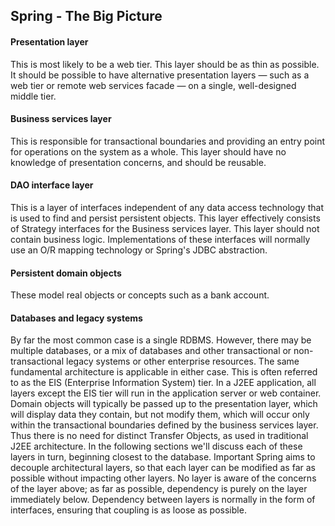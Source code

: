 ## Spring - The Big Picture

#### Presentation layer

This is most likely to be a web tier. 
This layer should be as thin as possible. 
It should be possible to have alternative presentation layers — such as a web tier or remote web services facade
— on a single, well-designed middle tier.

#### Business services layer
This is responsible for transactional boundaries and providing an entry point for operations on the system as a whole. 
This layer should have no knowledge of presentation concerns, and should be reusable.

#### DAO interface layer 
This is a layer of interfaces independent of any data access technology that is used to find and persist persistent objects. This layer effectively consists of Strategy interfaces for the Business services layer. 
This layer should not contain business logic. 
Implementations of these interfaces will normally use an O/R mapping technology or Spring's JDBC abstraction.

####  Persistent domain objects
These model real objects or concepts such as a bank account.

#### Databases and legacy systems 
By far the most common case is a single RDBMS. However, there
may be multiple databases, or a mix of databases and other transactional or non-transactional legacy
systems or other enterprise resources. The same fundamental architecture is applicable in either case.
This is often referred to as the EIS (Enterprise Information System) tier.
In a J2EE application, all layers except the EIS tier will run in the application server or web container. Domain
objects will typically be passed up to the presentation layer, which will display data they contain, but not modify
them, which will occur only within the transactional boundaries defined by the business services layer. Thus
there is no need for distinct Transfer Objects, as used in traditional J2EE architecture.
In the following sections we'll discuss each of these layers in turn, beginning closest to the database.
Important Spring aims to decouple architectural layers, so that each layer can be modified as far as
possible without impacting other layers. No layer is aware of the concerns of the layer above;
as far as possible, dependency is purely on the layer immediately below. Dependency
between layers is normally in the form of interfaces, ensuring that coupling is as loose as
possible.
